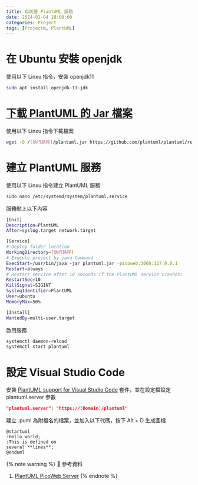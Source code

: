 ```yaml
---
title: 自託管 PlantUML 服務
date: 2024-02-04 18:00:00
categories: Project
tags: [Projectm, PlantUML]
---
```


# 在 Ubuntu 安裝 openjdk
使用以下 Linxu 指令，安裝 openjdk11
```bash
sudo apt install openjdk-11-jdk
```

# [下載 PlantUML 的 Jar 檔案](https://plantuml.com/zh/download)
使用以下 Linxu 指令下載檔案
```bash
wget -O /[執行路徑]/plantuml.jar https://github.com/plantuml/plantuml/releases/download/v1.2024.0/plantuml-1.2024.0.jar
```

<!--more-->

# 建立 PlantUML 服務
使用以下 Linxu 指令建立 PlantUML 服務
```bash
sudo nano /etc/systemd/system/plantuml.service
```

服務貼上以下內容
```bash
[Unit]
Description=PlantUML
After=syslog.target network.target

[Service]
# Deploy folder location
WorkingDirectory=[執行路徑]
# Execute project by java Command
ExecStart=/usr/bin/java -jar plantuml.jar -picoweb:3060:127.0.0.1
Restart=always
# Restart service after 10 seconds if the PlantUML service crashes:
RestartSec=10
KillSignal=SIGINT
SyslogIdentifier=PlantUML
User=ubuntu
MemoryMax=50%

[Install]
WantedBy=multi-user.target
```

啟用服務
```bash
systemctl daemon-reload
systemctl start plantuml
```

# 設定 Visual Studio Code

安裝 [PlantUML support for Visual Studio Code](https://marketplace.visualstudio.com/items?itemName=jebbs.plantuml) 套件，並在設定檔設定 plantuml.server 參數

```json
"plantuml.server": "https://[Domain]/plantuml"
```

建立 .puml 為附檔名的檔案，並加入以下代碼，按下 Alt + D 生成圖檔
```
@startuml
:Hello world;
:This is defined on
several **lines**;
@enduml
```

{% note warning %}
📜 參考資料
1. [PlantUML PicoWeb Server](https://plantuml.com/zh/picoweb)
{% endnote %}